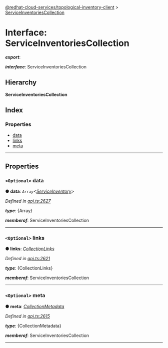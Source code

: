 [@redhat-cloud-services/topological-inventory-client](../README.md) > [ServiceInventoriesCollection](../interfaces/serviceinventoriescollection.md)

# Interface: ServiceInventoriesCollection

*__export__*: 

*__interface__*: ServiceInventoriesCollection

## Hierarchy

**ServiceInventoriesCollection**

## Index

### Properties

* [data](serviceinventoriescollection.md#data)
* [links](serviceinventoriescollection.md#links)
* [meta](serviceinventoriescollection.md#meta)

---

## Properties

<a id="data"></a>

### `<Optional>` data

**● data**: *`Array`<[ServiceInventory](serviceinventory.md)>*

*Defined in [api.ts:2627](https://github.com/karelhala/javascript-clients/blob/master/packages/topological-inventory/api.ts#L2627)*

*__type__*: {Array}

*__memberof__*: ServiceInventoriesCollection

___
<a id="links"></a>

### `<Optional>` links

**● links**: *[CollectionLinks](collectionlinks.md)*

*Defined in [api.ts:2621](https://github.com/karelhala/javascript-clients/blob/master/packages/topological-inventory/api.ts#L2621)*

*__type__*: {CollectionLinks}

*__memberof__*: ServiceInventoriesCollection

___
<a id="meta"></a>

### `<Optional>` meta

**● meta**: *[CollectionMetadata](collectionmetadata.md)*

*Defined in [api.ts:2615](https://github.com/karelhala/javascript-clients/blob/master/packages/topological-inventory/api.ts#L2615)*

*__type__*: {CollectionMetadata}

*__memberof__*: ServiceInventoriesCollection

___

